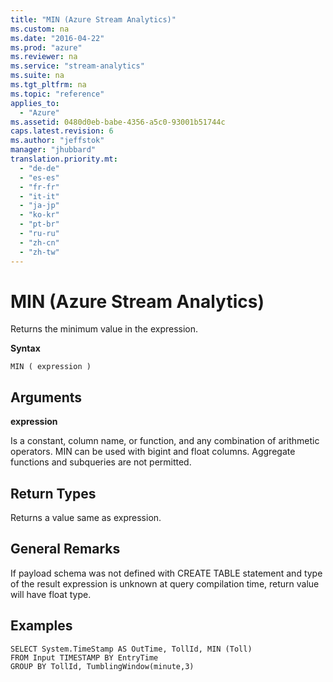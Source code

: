 ```yaml
---
title: "MIN (Azure Stream Analytics)"
ms.custom: na
ms.date: "2016-04-22"
ms.prod: "azure"
ms.reviewer: na
ms.service: "stream-analytics"
ms.suite: na
ms.tgt_pltfrm: na
ms.topic: "reference"
applies_to: 
  - "Azure"
ms.assetid: 0480d0eb-babe-4356-a5c0-93001b51744c
caps.latest.revision: 6
ms.author: "jeffstok"
manager: "jhubbard"
translation.priority.mt: 
  - "de-de"
  - "es-es"
  - "fr-fr"
  - "it-it"
  - "ja-jp"
  - "ko-kr"
  - "pt-br"
  - "ru-ru"
  - "zh-cn"
  - "zh-tw"
---
```

# MIN (Azure Stream Analytics)
  Returns the minimum value in the expression.  
  
 **Syntax**  
  
```  
MIN ( expression )  
```  
  
## Arguments  
 **expression**  
  
 Is a constant, column name, or function, and any combination of arithmetic operators. MIN can be used with bigint and float columns. Aggregate functions and subqueries are not permitted.  
  
## Return Types  
 Returns a value same as expression.  
  
## General Remarks  
 If payload schema was not defined with CREATE TABLE statement and type of the result expression is unknown at query compilation time, return value will have float type.  
  
## Examples  
  
```  
SELECT System.TimeStamp AS OutTime, TollId, MIN (Toll)   
FROM Input TIMESTAMP BY EntryTime  
GROUP BY TollId, TumblingWindow(minute,3)  
  
```  
  
  